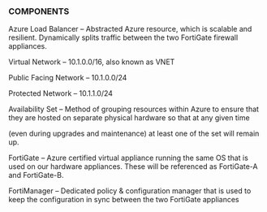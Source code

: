### COMPONENTS
Azure Load Balancer – Abstracted Azure resource, which is scalable and resilient. Dynamically splits traffic between the two FortiGate firewall appliances.

Virtual Network – 10.1.0.0/16, also known as VNET

Public Facing Network – 10.1.0.0/24

Protected Network – 10.1.1.0/24

Availability Set – Method of grouping resources within Azure to ensure that they are hosted on separate physical hardware so that at any given time

(even during upgrades and maintenance) at least one of the set will remain up.

FortiGate – Azure certified virtual appliance running the same OS that is used on our hardware appliances. These will be referenced as FortiGate-A and FortiGate-B.

FortiManager – Dedicated policy & configuration manager that is used to keep the configuration in sync between the two FortiGate appliances
